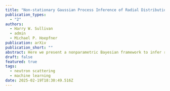 ```yaml
---
title: "Non-stationary Gaussian Process Inference of Radial Distribution Functions"
publication_types:
  - "2"
authors:
  - Harry W. Sullivan
  - admin
  - Michael P. Hoepfner
publication: arXiv
publication_short: ""
abstract: Here we present a nonparametric Bayesian framework to infer radial distribution functions with uncertainty quantification from experimental scattering measurements using non-stationary Gaussian processes. The Gaussian process prior mean and kernel functions are designed to resolve well-known problems with the Fourier transform of scattering data, including discrete measurement binning and detector windowing, while encoding fundamental yet minimal physical knowledge of atomistic representations of liquid structure. We apply the methodology to liquid Ar and the site-site partial structure factors of liquid water to provide radial distribution functions with rigorous uncertainty quantification that can serve as a vital benchmark for molecular modeling. 
draft: false
featured: true
tags:
  - neutron scattering
  - machine learning
date: 2025-02-19T18:30:49.516Z
---
```



